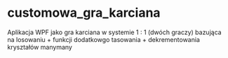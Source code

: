 # customowa_gra_karciana
Aplikacja WPF jako gra karciana w systemie 1 : 1 (dwóch graczy) bazująca na losowaniu + funkcji dodatkowgo tasowania + dekrementowania kryształów manymany
